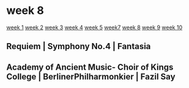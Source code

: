 # week 8

[week 1](week1.md)  [week 2](week2.md)  [week 3](week3.md)  [week 4](week4.md)  [week 5](week5.md)  [week7](week7.d)  [week 8](week8.md)  [week 9](week9.md)  [week 10](week10.md)  


Requiem | Symphony No.4 | Fantasia
-----------------------------------
Academy of Ancient Music- Choir of Kings College | BerlinerPhilharmonkier | Fazil Say
-------------------------------------------------------------------------------------
